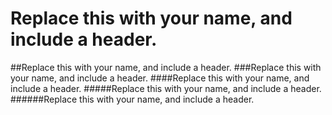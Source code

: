 # Replace this with your name, and include a header.
##Replace this with your name, and include a header.
###Replace this with your name, and include a header.
####Replace this with your name, and include a header.
#####Replace this with your name, and include a header.
######Replace this with your name, and include a header.
